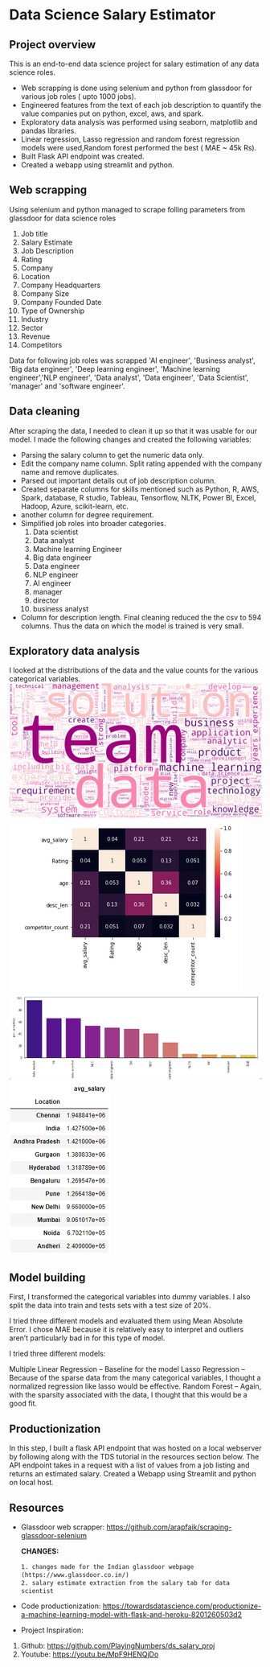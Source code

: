 # Data Science Salary Estimator

## Project overview
This is an end-to-end data science project for salary estimation of any data science roles. 
* Web scrapping is done using selenium and python from glassdoor for various job roles ( upto 1000 jobs). 
* Engineered features from the text of each job description to quantify the value companies put on python, excel, aws, and spark.
* Exploratory data analysis was performed using seaborn, matplotlib and pandas libraries. 
* Linear regression, Lasso regression and random forest regression models were used,Random forest performed the best ( MAE ~ 45k Rs). 
* Built Flask API endpoint was created.
* Created a webapp using streamlit and python.

## Web scrapping
Using selenium and python managed to scrape folling parameters from glassdoor for data science roles
1. Job title
2. Salary Estimate
3. Job Description
4. Rating
5. Company
6. Location
7. Company Headquarters
8. Company Size
9. Company Founded Date
10. Type of Ownership
11. Industry
12. Sector
13. Revenue
14. Competitors

Data for following job roles was scrapped
'AI engineer', 'Business analyst', 'Big data engineer', 'Deep learning engineer', 'Machine learning engineer','NLP engineer', 'Data analyst', 'Data engineer', 'Data Scientist', 'manager' and 'software engineer'.

## Data cleaning
After scraping the data, I needed to clean it up so that it was usable for our model. I made the following changes and created the following variables:
* Parsing the salary column to get the numeric data only.
* Edit the company name column. Split rating appended with the company name and remove duplicates.
* Parsed out important details out of job description column.
* Created separate columns for skills mentioned such as Python, R, AWS, Spark, database, R studio, Tableau, Tensorflow, NLTK, Power BI, Excel, Hadoop, Azure, scikit-learn, etc.
* another column for degree requirement.
* Simplified job roles into broader categories.
   1. Data scientist
   2. Data analyst
   3. Machine learning Engineer
   4. Big data engineer
   5. Data engineer
   6. NLP engineer
   7. AI engineer
   8. manager
   9. director
   10. business analyst
* Column for description length.
Final cleaning reduced the the csv to 594 columns. Thus the data on which the model is trained is very small.

## Exploratory data analysis
I looked at the distributions of the data and the value counts for the various categorical variables.
![alt text](https://github.com/swarali-desai/salary_estimate/blob/master/images/eda_word_cloud.png)
![alt text](https://github.com/swarali-desai/salary_estimate/blob/master/images/heatmap.PNG)
![alt text](https://github.com/swarali-desai/salary_estimate/blob/master/images/job_simplifier.PNG)
![alt text](https://github.com/swarali-desai/salary_estimate/blob/master/images/location.PNG)

## Model building
First, I transformed the categorical variables into dummy variables. I also split the data into train and tests sets with a test size of 20%.

I tried three different models and evaluated them using Mean Absolute Error. I chose MAE because it is relatively easy to interpret and outliers aren’t particularly bad in for this type of model.

I tried three different models:

Multiple Linear Regression – Baseline for the model
Lasso Regression – Because of the sparse data from the many categorical variables, I thought a normalized regression like lasso would be effective.
Random Forest – Again, with the sparsity associated with the data, I thought that this would be a good fit.

## Productionization
In this step, I built a flask API endpoint that was hosted on a local webserver by following along with the TDS tutorial in the resources section below. The API endpoint takes in a request with a list of values from a job listing and returns an estimated salary.
Created a Webapp using Streamlit and python on local host.

## Resources
- Glassdoor web scrapper: https://github.com/arapfaik/scraping-glassdoor-selenium

    **CHANGES:**
    
      1. changes made for the Indian glassdoor webpage (https://www.glassdoor.co.in/)
      2. salary estimate extraction from the salary tab for data scientist
      
- Code productionization: https://towardsdatascience.com/productionize-a-machine-learning-model-with-flask-and-heroku-8201260503d2

- Project Inspiration: 
1. Github: https://github.com/PlayingNumbers/ds_salary_proj
2. Youtube: https://youtu.be/MpF9HENQjDo
